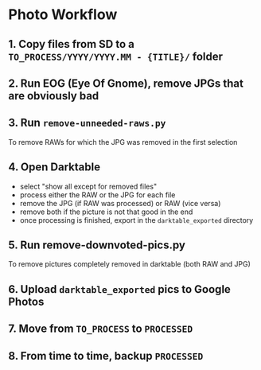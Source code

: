 # Photo Workflow

## 1. Copy files from SD to a `TO_PROCESS/YYYY/YYYY.MM - {TITLE}/` folder
## 2. Run EOG (Eye Of Gnome), remove JPGs that are obviously bad
## 3. Run `remove-unneeded-raws.py`

To remove RAWs for which the JPG was removed in the first selection

## 4. Open Darktable

* select "show all except for removed files"
* process either the RAW or the JPG for each file
* remove the JPG (if RAW was processed) or RAW (vice versa)
* remove both if the picture is not that good in the end
* once processing is finished, export in the `darktable_exported` directory

## 5. Run remove-downvoted-pics.py

To remove pictures completely removed in darktable (both RAW and JPG)

## 6. Upload `darktable_exported` pics to Google Photos
## 7. Move from `TO_PROCESS` to `PROCESSED`
## 8. From time to time, backup `PROCESSED`

